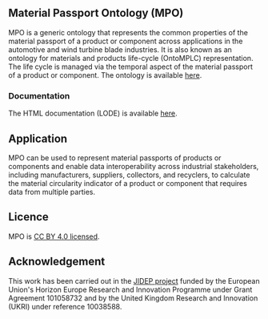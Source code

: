 ## Material Passport Ontology (MPO) ##
MPO is a generic ontology that represents the common properties of the material passport of a product or component across applications in the automotive and wind turbine blade industries. It is also known as an ontology for materials and products life-cycle (OntoMPLC) representation. The life cycle is managed via the temporal aspect of the material passport of a product or component.
The ontology is available [here](https://raw.githubusercontent.com/TheWorldAvatar/ontology/refs/heads/main/MPO.owl).

### Documentation
The HTML documentation (LODE) is available [here](https://theworldavatar.github.io/ontology).

## Application ##
MPO can be used to represent material passports of products or components and enable data interoperability across industrial stakeholders, including manufacturers, suppliers, collectors, and recyclers, to calculate the material circularity indicator of a product or component that requires data from multiple parties.

## Licence ##

MPO is [CC BY 4.0 licensed](https://creativecommons.org/licenses/by/4.0/).

## Acknowledgement ##
This work has been carried out in the [JIDEP project](https://www.jidep.eu/) funded by the European Union's Horizon Europe Research and Innovation Programme under Grant Agreement 101058732 and by the United Kingdom Research and Innovation (UKRI) under reference 10038588.
